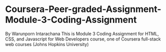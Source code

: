# Coursera-Peer-graded-Assignment-Module-3-Coding-Assignment

By Warunporn Intarachana
This is Module 3 Coding Assignment for HTML, CSS, and Javascript for Web Developers course, one of Coursera full-stack web courses (Johns Hopkins University)
